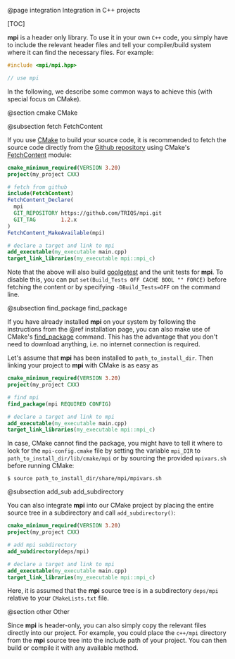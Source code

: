 @page integration Integration in C++ projects

[TOC]

**mpi** is a header only library.
To use it in your own `C++` code, you simply have to include the relevant header files and
tell your compiler/build system where it can find the necessary files.
For example:

```cpp
#include <mpi/mpi.hpp>

// use mpi
```

In the following, we describe some common ways to achieve this (with special focus on CMake).

@section cmake CMake

@subsection fetch FetchContent

If you use [CMake](https://cmake.org/) to build your source code, it is recommended to fetch the source code directly from the
[Github repository](https://github.com/TRIQS/mpi) using CMake's [FetchContent](https://cmake.org/cmake/help/latest/module/FetchContent.html)
module:

```cmake
cmake_minimum_required(VERSION 3.20)
project(my_project CXX)

# fetch from github
include(FetchContent)
FetchContent_Declare(
  mpi
  GIT_REPOSITORY https://github.com/TRIQS/mpi.git
  GIT_TAG        1.2.x
)
FetchContent_MakeAvailable(mpi)

# declare a target and link to mpi
add_executable(my_executable main.cpp)
target_link_libraries(my_executable mpi::mpi_c)
```

Note that the above will also build [goolgetest](https://github.com/google/googletest) and the unit tests for **mpi**.
To disable this, you can put `set(Build_Tests OFF CACHE BOOL "" FORCE)` before fetching the content or by specifying `-DBuild_Tests=OFF` on the command line.

@subsection find_package find_package

If you have already installed **mpi** on your system by following the instructions from the @ref installation page, you can also make
use of CMake's [find_package](https://cmake.org/cmake/help/latest/command/find_package.html) command.
This has the advantage that you don't need to download anything, i.e. no internet connection is required.

Let's assume that **mpi** has been installed to `path_to_install_dir`.
Then linking your project to **mpi** with CMake is as easy as

```cmake
cmake_minimum_required(VERSION 3.20)
project(my_project CXX)

# find mpi
find_package(mpi REQUIRED CONFIG)

# declare a target and link to mpi
add_executable(my_executable main.cpp)
target_link_libraries(my_executable mpi::mpi_c)
```

In case, CMake cannot find the package, you might have to tell it where to look for the `mpi-config.cmake` file by setting the variable
`mpi_DIR` to `path_to_install_dir/lib/cmake/mpi` or by sourcing the provided `mpivars.sh` before running CMake:

```console
$ source path_to_install_dir/share/mpi/mpivars.sh
```

@subsection add_sub add_subdirectory

You can also integrate **mpi** into our CMake project by placing the entire source tree in a subdirectory and call `add_subdirectory()`:

```cmake
cmake_minimum_required(VERSION 3.20)
project(my_project CXX)

# add mpi subdirectory
add_subdirectory(deps/mpi)

# declare a target and link to mpi
add_executable(my_executable main.cpp)
target_link_libraries(my_executable mpi::mpi_c)
```

Here, it is assumed that the **mpi** source tree is in a subdirectory `deps/mpi` relative to your `CMakeLists.txt` file.

@section other Other

Since **mpi** is header-only, you can also simply copy the relevant files directly into our project.
For example, you could place the `c++/mpi` directory from the **mpi** source tree into the include path of your project.
You can then build or compile it with any available method.
